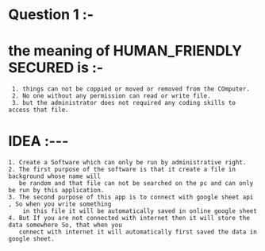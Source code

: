 
# Question 1 :-
  # the meaning of HUMAN_FRIENDLY SECURED is :-
     
     1. things can not be coppied or moved or removed from the COmputer.
     2. No one without any permission can read or write file.
     3. but the administrator does not required any coding skills to access that file.
     
  #  IDEA :---
  
    1. Create a Software which can only be run by administrative right.
    2. The first purpose of the software is that it create a file in background whose name will
       be random and that file can not be searched on the pc and can only be run by this application.
    3. The second purpose of this app is to connect with google sheet api , So when you write something 
        in this file it will be automatically saved in online google sheet
    4. But If you are not connected with internet then it will store the data somewhere So, that when you 
       connect with internet it will automatically first saved the data in google sheet.
       
       
       

